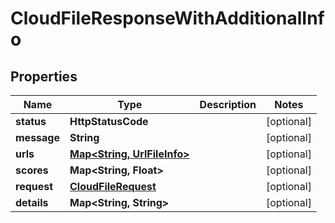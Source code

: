 

# CloudFileResponseWithAdditionalInfo


## Properties

| Name | Type | Description | Notes |
|------------ | ------------- | ------------- | -------------|
|**status** | **HttpStatusCode** |  |  [optional] |
|**message** | **String** |  |  [optional] |
|**urls** | [**Map&lt;String, UrlFileInfo&gt;**](UrlFileInfo.md) |  |  [optional] |
|**scores** | **Map&lt;String, Float&gt;** |  |  [optional] |
|**request** | [**CloudFileRequest**](CloudFileRequest.md) |  |  [optional] |
|**details** | **Map&lt;String, String&gt;** |  |  [optional] |




